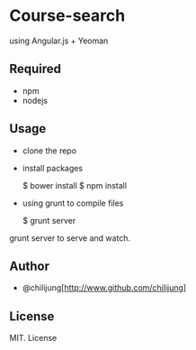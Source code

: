 # Course-search

using Angular.js + Yeoman

## Required

- npm 
- nodejs

## Usage 

- clone the repo 

- install packages

  $ bower install
  $ npm install

- using grunt to compile files

  $ grunt server 

grunt server to serve and watch. 

## Author

- @chilijung[http://www.github.com/chilijung]

## License

MIT. License